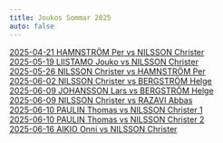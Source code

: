```yaml
---
title: Joukos Sommar 2025
auto: false
---
```


[2025-04-21 HAMNSTRÖM Per vs NILSSON Christer](https://christernilsson.github.io/2025/012-ChessViewer/index.html?Date=2025-04-21_Result:0-1&White=1699_Per_Hamnström&Black=1631_Christer_Nilsson&Link=https://lichess.org/study/GFuwxt03/0YIOMnBG&Seek=TIME:1_MPV:5&moves=e4_e5_f4_Nc6_Nf3_d6_Bc4_Bg4_c3_Nf6_h3_Bxf3_Qxf3_a6_O-O_Be7_d3_Na5_Bb3_Nxb3_axb3_c6_fxe5_dxe5_Be3_Qxd3_Nd2_Qc2_g4_O-O_g5_Nd7_Qf5_Rad8_Nc4_Qxb3_Nxe5_Nxe5_Qxe5_Bd6_Qf5_Qxb2_Bd4_Qh2%23&losses=13_1_76_48_7_18_20_10_42_52_22_40_2_38_9_13_40_15_6_8_6_1_0_3_136_8_6_55_98_53_9_13_145_8_108_9_94_8_2_4_24_5_300_0&bests=Nf3_e5_Nf3_exf4_Nf3_exf4_Nc3_Bg4_Bb5_exf4_O-O_Be6_Qxf3_Qe7_O-O_Qd7_Bb3_exf4_Na3_Nxb3_axb3_Nd7_Na3_dxe5_Na3_Qxd3_Ra5_O-O_Ra5_h6_g5_Nd7_Qd1_Rad8_Rfc1_Qxb3_Na5_Nxe5_Qxe5_Bd6_Qa5_Qxb2_Bf2_Qh2%23
)  
[2025-05-19 LIISTAMO Jouko vs NILSSON Christer](https://christernilsson.github.io/2025/012-ChessViewer/index.html?Date=2025-05-19_Result:0-1&White=_Jouko_Liistamo&Black=_Christer_Nilsson&Link=https://lichess.org/study/AgzTp9sx/eJeKv5T6&Seek=TIME:1_MPV:5&moves=e4_e5_c3_d5_Bd3_c6_Ne2_Nf6_Ng3_Nbd7_Qe2_Nc5_f3_Be7_Bc2_dxe4_fxe4_Bg4_Qf2_Nd3%2B_Bxd3_Qxd3_h3_Nxe4_Nxe4_Qxe4%2B_Kf1_Bh4_Qe3_Qxe3_dxe3_O-O-O_Nd2_Bf5_Kg1_Bg5_Nf3_Rd1%2B_Kh2_Rxh1%2B_Kxh1_Bf6_Bd2_Rd8_Re1_e4_Nd4_Bg6_Bc1_a6_b4_Kc7_a4_b6_Bb2_c5_bxc5_bxc5_Nb3_Rb8_Nxc5_Rxb2_Nxa6%2B_Kb6_Nb4_Ka5_Nd5_Kxa4_c4_Rc2_Rb1_Rb2_Rc1_Kb3_c5_Bf5_c6_Rc2_Rb1%2B_Kc4_Nb4_Rc3_Na6_Rxe3_c7_Bc8_Rb6_Re1%2B_Kh2_Be5%2B_g3_Ra1_Nb8_Ra7_Nc6_Ra2%2B_Kg1_Kc5_Rb8_Kxc6_Rxc8_Ra7_Re8_Bxc7_Re7_Bb6%2B&losses=8_1_57_1_108_97_59_23_74_123_122_42_115_130_10_69_96_59_120_7_12_1_197_4_4_3_11_9_4_66_4_14_3_9_82_162_0_3_6_2_4_1_2_2_29_10_10_140_60_62_0_18_8_11_98_7_79_27_31_10_0_2_5_33_5_32_23_16_2_34_22_29_3_28_18_13_20_8_11_50_92_84_31_45_55_32_175_48_6_27_103_197_253_645_15_15_25_34_106_67_300_300_11_7_300_100&bests=d4_e5_Nf3_d5_exd5_Nf6_exd5_Nf6_O-O_h5_exd5_h5_Bc2_dxe4_Bc2_h5_Nxe4_h5_Qe3_Nd3%2B_Bxd3_Qxd3_Qe3_Nxe4_Nxe4_Qxe4%2B_Kf1_Bh4_Qe3_Qc2_dxe3_O-O-O_Nd2_Bf5_g4_Bg3_Nf3_Be7_Kh2_Rxh1%2B_Kxh1_Bf6_Bd2_Rd8_Kg1_e4_Nd4_c5_b4_c5_b4_Be7_a4_b6_Ba3_c5_Nb3_bxc5_Ne2_Rb8_Nxc5_Rxb2_Nxa6%2B_Kb7_Nb4_Kc5_Nc6%2B_Bh4_c4_Be5_g4_Bb2_Rc1_Bf5_Nxf6_Be5_Nxf6_Be5_Rxc2_Bb2_Nxf6_Rb2_g4_Be5_Rb4%2B_Ra3_Nb4_Rc3_Kh2_Be5%2B_g3_Re2%2B_Rb4%2B_Bd4_Nc6_Ra2%2B_Kh1_Kc5_Nxe5_Kxc6_Rxc8_Bxc7_Re8_Bxc7_Rxe4_Bb6%2B
)  
[2025-05-26 NILSSON Christer vs HAMNSTRÖM Per](https://christernilsson.github.io/2025/012-ChessViewer/index.html?Date=2025-05-26_Result:1-0&White=1618_Christer_Nilsson&Black=1699_Per_Hamnström&Link=https://lichess.org/study/GFuwxt03/Gk9BfBFx&Seek=TIME:1_MPV:5&moves=e4_c5_Nf3_Nc6_d4_cxd4_Nxd4_d6_Bb5_Bd7_O-O_a6_Nxc6_bxc6_Bc4_Nf6_Nc3_e5_Bg5_h6_Bh4_g5_Bg3_Bg4_Be2_Bxe2_Qxe2_h5_h3_h4_Bh2_Nh5_Rad1_Qb6_Na4_Qa7_Qg4_f6_Qe6%2B_Qe7_Rxd6_Qxe6_Rxe6%2B_Kd7_Rxf6_Nxf6_Nb6%2B_Kc7_Nxa8%2B_Kb7_Rd1_Kxa8_Rd8%2B_Kb7_Bxe5_Bg7_Rd6_Rf8_f3_Rf7_Rd8_Nd7_Bxg7_Rxg7_Kf2_Kc7_Re8_Kb6_Ke3_Kc5_Ra8_Ne5_b3_Kb6_Kd4_Ng6_Rb8%2B_Kc7_Ra8_Nf4_Ra7%2B_Kb6_Rxg7_Nxg2_Rxg5_Ne1_Rf5_Nxc2%2B_Kc3_Ne3_Rf4&losses=0_11_0_1_2_3_4_28_30_1_19_60_14_8_6_7_4_37_25_8_9_4_10_25_87_77_3_45_45_3_4_85_29_43_173_188_75_9_31_12_14_0_15_10_33_6_1_334_0_2_472_126_3_0_4_1_42_2_26_15_2_20_1_4_3_3_4_0_0_0_50_47_2_12_22_7_90_2_4_549_0_17_11_71_12_18_58_23_33_75_128&bests=e4_e5_Nf3_Nc6_d4_cxd4_Nxd4_Nf6_c4_Bd7_Be3_g6_Nxc6_bxc6_Ba4_Nf6_Nc3_g6_f4_h6_Bxf6_g5_Bg3_Be7_f3_Be6_Qxe2_Qe7_Rad1_Qe7_Bh2_Qc8_Nd1_Qa5_b3_Qb5_c4_f6_Rd2_Qe7_Rxd6_Qxe6_Rxe6%2B_Kd7_Rxe5_Nxf6_Nb6%2B_Ke6_Nxa8%2B_Kb7_Nc7_Be7_Rd8%2B_Kb7_Bxe5_Bg7_Rxh8_Rf8_Kf1_Rf7_Rd8_Re7_Bxg7_Rxg7_Re8_Ne5_Ra8_a5_b3_Kc7_a3_Nb6_b3_Ng6_Rb8%2B_Ng6_a4_Kc7_Ra8_Rd7%2B_Ra7%2B_Kd8_Rxg7_Ne6%2B_Ke5_Ne1_f4_a5_Ke5_Na3_Kd4
)  
[2025-06-02 NILSSON Christer vs BERGSTRÖM Helge](https://christernilsson.github.io/2025/012-ChessViewer/index.html?Date=2025-06-02_Result:1-0&White=1653_Christer_Nilsson&Black=_Helge_Bergström&Link=https://lichess.org/study/8Ds1Bw7r/M084gH1g&Seek=TIME:1_MPV:5&moves=e4_c5_Nf3_Nc6_Bc4_e6_Nc3_a6_a4_Na5_Qe2_Be7_O-O_h5_d4_Nxc4_Qxc4_d5_exd5_exd5_Qxd5_Qxd5_Nxd5_Bd6_dxc5_Bxc5_Nc7%2B&losses=9_5_2_2_45_8_2_41_50_62_88_48_61_116_77_19_0_154_0_1_4_155_5_193_1_41_1&bests=d4_e5_Nf3_Nc6_d4_e6_O-O_Nf6_d4_Nf6_Ba2_b5_Ba2_Nxc4_Ba2_cxd4_Qxc4_b5_exd5_Nf6_Qxd5_cxd4_Nxd5_Bd8_dxc5_Ne7_Nc7%2B
)  
[2025-06-09  JOHANSSON Lars vs BERGSTRÖM Helge](https://christernilsson.github.io/2025/012-ChessViewer/index.html?Date=2025-06-09_Result:1-0&White=_Lars_Johansson&Black=_Helge_Bergström&Link=https://lichess.org/study/I94HPenc/tvMmj6b7&Seek=TIME:1_MPV:5&moves=d4_Nf6_Nf3_c5_g3_cxd4_Nxd4_e5_Nb3_d5_Bg2_Be6_O-O_Qc7_N1d2_Bd6_c3_O-O_e4_Qc8_Re1_b6_exd5_Bh3_Bh1_Ng4_Ne4_Qf5_f3_Qg6_Nxd6_f5_Bg2_Bxg2_Kxg2_Nh6_Nc4_Nd7_Nxe5_Nxe5_Rxe5_Nf7_Re6_Qh5_Qd3_Rad8_f4_Rd6_Rxd6_Nxd6_Qf3_Qe8_Nd2_Qb5_b3_Re8_c4_Qc5_Bb2_b5_Kf1_bxc4_Nxc4_Nxc4_bxc4_Re3&losses=2_3_2_36_102_4_3_4_1_6_4_26_4_14_100_99_70_27_3_130_102_144_12_42_103_196_7_122_7_4_9_4_7_1_2_107_1_23_6_4_6_10_7_15_36_3_40_31_50_4_22_9_65_26_7_21_7_39_7_14_32_30_68_28_16_3&bests=e4_d5_c4_d5_d5_cxd4_Bg2_d5_Nb3_d5_Bg2_a5_O-O_a5_f4_Be7_c4_a5_e4_dxe4_exd5_Rd8_exd5_Bg4_Nc4_Nbd7_Ne4_Qd7_f3_Qg6_Nxd6_f5_Bg2_Bxg2_Kxg2_Qxd6_Nc4_e4_Nxe5_Nxe5_Bxh6_f4_Re6_Qh5_Nd4_Nh8_Bf4_a5_Bd2_Nxd6_Bd2_Qf7_Nd4_g5_c4_h5_c4_Qd7_Bb2_h6_Qf2_Re3_Qc3_Nxc4_bxc4_Re3
)  
[2025-06-09 NILSSON Christer vs RAZAVI Abbas](https://christernilsson.github.io/2025/012-ChessViewer/index.html?Date=2025-06-09_Result:1-0&White=1653_Christer_Nilsson&Black=1707_Abbas_Razavi&Link=https://lichess.org/study/badox5qN/V5HfunPf&Seek=TIME:1_MPV:5&moves=e4_e5_Nf3_Nc6_d4_exd4_c3_d5_exd5_Qxd5_Nxd4_Nxd4_Qxd4_Qxd4_cxd4_Bf5_Be3_O-O-O_Bc4_f6_a3_Ne7_Nc3_Nc6_Rd1_a6_O-O_Bd6_h3_Na5_Bd3_Bg6_Rfe1_f5_Bg5_Rde8_Nd5_Kb8_Ne7_Bxe7_Bxe7_Nc6_Bc5_Rd8_Bc2_b6_d5_Na7_Bd4_Rd7_Bc3_Rhd8_Bb3_Nc8_Re5_c5_Bc2_Nd6_b3_Kc7_a4_Re8_Rxe8_Bxe8_Re1_g6_Be5_Kd8_Bf6%2B_Kc7_Re6_Bf7_Re5_Ne8_Bg5_Rxd5_Re7%2B_Rd7_Bf4%2B_Kd8_Re3_Rd4_Bg5%2B_Kc8_Bd3_c4_Bxc4_Rxc4_bxc4_Nd6_Re7_Bxc4_Bf4_Bb3_Bxd6_Bxa4_Rxh7_Bd7_Rg7_Be8_Ra7_Bb5_Bc7_Bc6_Bxb6_Bb7_Kf1_g5_g3_Kb8_Ke2_Kc8_Ke3_Kb8_Kd4_Ba8_Ke5_Be4_Be3_f4_gxf4_gxf4_Kxf4&losses=7_4_1_1_12_6_33_8_3_1_96_42_28_2_4_41_24_19_3_18_22_16_6_8_8_12_12_3_20_11_59_49_28_85_4_8_32_2_5_58_42_12_17_59_3_0_2_135_1_6_79_14_35_39_39_21_41_2_56_40_2_28_15_7_66_2_0_18_24_0_105_13_5_9_7_16_21_7_5_28_71_111_2_41_95_369_9_170_3_60_1_20_5_13_3_5_25_10_0_12_16_16_0_20_1_2_14_48_114_62_22_103_254_253_385_297_204_152_456_307_300_50_100&bests=d4_e5_Nf3_Nc6_Bb5_exd4_Nxd4_dxc3_exd5_Qxd5_cxd4_Nf6_cxd4_Qxd4_cxd4_Be6_Bb5%2B_Be6_Bc4_Bg6_f3_Nh6_Nc3_Kb8_Rd1_Na5_Ba2_Na5_Rfe1_Na5_Be2_Bxd3_Be2_Bxd3_Bg5_Rde8_Rxe8%2B_Nc6_Bf4_Bh5_Rxe7_Nc6_Bh4_b6_Bc2_b6_d5_bxc5_Bd4_Rd7_d6_Nb5_f3_Bf7_f3_Nd6_Rde1_Nd6_f3_Bf7_f3_Kb7_f4_Bxe8_f3_g6_Rd1_Bf7_Bd3_Kc7_Be5_Bf7_Re5_Ne8_Bh8_Rxd5_Re3_Rd7_Rxd7%2B_Nd6_Rxd7%2B_Nc7_Bg5%2B_Kc7_a5_Nc7_Bxc4_Nd6_bxc4_Nc7_Re7_Nxc4_Bf4_Ne4_a5_Bxa4_Rc7%2B_g5_h4_a5_f3_g5_Bc7_Kd7_Bxb6_Be8_h4_Kb8_f4_Kb8_Rxb7%2B_Bc6_f4_Bg2_f4_a5_Re7_a5_f4_a5_gxf4_gxf4_Kxf4
)  
[2025-06-10 PAULIN Thomas vs NILSSON Christer 1](https://christernilsson.github.io/2025/012-ChessViewer/index.html?Date=2025-06-10_Result:0-1&White=1504_Thomas_Paulin&Black=1653_Christer_Nilsson&Link=https://lichess.org/study/LtzvGeZk/FFovTYh5&Seek=TIME:1_MPV:5&moves=e4_e5_d3_Nf6_g3_Bc5_Nf3_Ng4_d4_exd4_Nxd4_Nxf2_Kxf2_Qf6%2B_Kg2_Bxd4_c3_Qf2%2B_Kh3_d5%2B_g4_Bf6_Qd2_Qf3%23&losses=7_14_27_3_24_23_28_16_12_0_133_43_23_4_154_7_980_100_0_0_100_300_300_0&bests=d4_c5_Nf3_Nc6_f4_d5_Bg2_d5_d4_exd4_h3_Qf6_Kxf2_Qf6%2B_Ke3_Bxd4_Bb5_Qf2%2B_Kh3_d5%2B_Qg4_h5_exd5_Qf3%23
)  
[2025-06-10 PAULIN Thomas vs NILSSON Christer 2](https://christernilsson.github.io/2025/012-ChessViewer/index.html?Date=2025-06-09_Result:0-1&White=1504_Thomas_Paulin&Black=1653_Christer_Nilsson&Link=https://lichess.org/study/LtzvGeZk/VaaE0d4W&Seek=TIME:1_MPV:5&moves=e4_e5_g3_Nf6_Bg2_Bc5_d3_d5_Bg5_Bxf2%2B_Kxf2_Ng4%2B_Kf1_Qxg5_Qd2_Qe3_Qe2_Qc1%2B_Qe1_Ne3%2B_Kf2_Qxe1%2B_Kxe1_Nxc2%2B&losses=3_7_91_63_7_1_9_18_130_346_17_123_672_20_15_94_246_12_6_5_1_7_3_126&bests=d4_e5_Nf3_d5_Bg2_Bc5_Nc3_d6_exd5_dxe4_Kxf2_h6_Qxg4_Qxg5_Qd2_Qf6%2B_exd5_Qc1%2B_Qe1_Ne3%2B_Kf2_Qxe1%2B_Kxe1_d4
)  
[2025-06-16 AIKIO Onni vs NILSSON Christer](https://christernilsson.github.io/2025/012-ChessViewer/index.html?Date=2025-06-16_Result:remi&White=1698_AIKIO_Onni&Black=1653_NILSSON_Christer&Link=https://lichess.org/study/Lt6JU7Je/t3yhtZ4F&Seek=TIME:1_MPV:5&moves=e4_e5_Nf3_Nc6_c3_Nf6_Bd3_d5_exd5_Qxd5_Be2_e4_c4_Qc5_Ng1_Ne5_d4_exd3_Bxd3_Be7_Be2_O-O_Qc2_Nfg4_Nh3_g6_O-O_Bf5_Qb3_b6_Nf4_Nf6_Be3_Qb4_Bd4_Qxb3_axb3_Ned7_Bf3_Be4_Nc3_Bxf3_gxf3_c5_Be3_Ne5_Kg2_Rfd8_Rfd1_g5_Nfd5_Nxd5_Nxd5_Kf8_Nxe7_Kxe7_Rxd8_Rxd8_Rxa7%2B_Kf6_Rb7_Rd6_Kg3_h6_f4_gxf4%2B_Bxf4_Rd3%2B_Kg2_Rxb3_Bxe5%2B_Kxe5_Rxf7_Rxb2_Rh7_Kd4_Rxh6_Kxc4_h4_Kd5_h5_c4_Rh8_Ke6_Rc8_Rb5&losses=10_3_2_1_47_10_130_0_97_0_9_1_95_119_125_67_88_3_7_158_20_8_84_106_8_131_8_13_3_106_6_7_0_1_55_33_1_60_10_52_114_2_2_25_0_8_4_9_25_184_44_9_5_60_204_142_114_126_88_172_132_9_123_1_3_46_63_4_2_1_39_24_3_5_285_3_29_2_7_402_2_4_3_9_0_0&bests=d4_e5_Nf3_Nc6_Bb5_d5_d4_d5_Qe2_Qxd5_Qe2_e4_Nd4_Qa5_d4_Qe5_Qb3_exd3_Bxd3_Be6_Nf3_Neg4_Nc3_Re8_Nh3_Rd8_O-O_Bf5_Qc3_Nc6_Nf4_Rad8_Nd5_Qb4_h3_Nc6_axb3_Bd6_Bf3_Rae8_Re1_Bxf3_gxf3_Bc5_Be3_Ne5_Kg2_Nc6_Ra6_Nc6_Nfd5_Nxd5_Nxd5_Rd7_f4_Rxd1_Bxg5%2B_Kxd8_Bxg5%2B_Ke6_Ra6_Rd6_f4_h6_f4_Nd3_Kxf4_Rd3%2B_Be3_Rxb3_Be3_Kxe5_Rxf7_Rxb2_h4_Kd4_Kg3_Kxc4_h4_b5_h5_b5_Rg6_Ra2_Rc8_Kf6
)  
